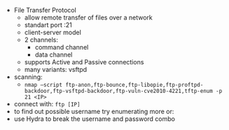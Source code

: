 - File Transfer Protocol
	- allow remote transfer of files over a network
	- standart port :21
	- client-server model
	- 2 channels:
		- command channel
		- data channel
	- supports Active and Passive connections
	- many variants: vsftpd
- scanning: 	
	- `nmap –script ftp-anon,ftp-bounce,ftp-libopie,ftp-proftpd-backdoor,ftp-vsftpd-backdoor,ftp-vuln-cve2010-4221,tftp-enum -p 21 <IP>`
- connect with: `ftp [IP]`
- to find out possible username try enumerating more or:
- use Hydra to break the username and password combo